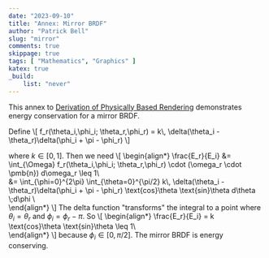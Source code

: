 ```yaml
---
date: "2023-09-10"
title: "Annex: Mirror BRDF"
author: "Patrick Bell"
slug: "mirror"
comments: true
skippage: true
tags: [ "Mathematics", "Graphics" ]
katex: true
_build:
    list: "never"
---
```


This annex to [Derivation of Physically Based Rendering](/posts/pbr-physics) demonstrates energy conservation for a mirror BRDF.

Define 
\\[
    f_r(\theta_i,\phi_i; \theta_r,\phi_r) = k\\, \delta(\theta_i - \theta_r)\delta(\phi_i + \pi - \phi_r)
\\]

where $k\in[0,1]$. Then we need
\\[
    \begin{align*}
        \frac{E_r}{E_i}  &= \int_{\Omega} f_r(\theta_i,\phi_i; \theta_r,\phi_r) \cdot (\omega_r \cdot \pmb{n}) d\omega_r \leq 1\\\
                         &= \int_{\phi=0}^{2\pi} \int_{\theta=0}^{\pi/2} k\\, \delta(\theta_i - \theta_r)\delta(\phi_i + \pi - \phi_r) \text{cos}\theta \text{sin}\theta d\theta \\;d\phi \\\
    \end{align*}
\\]
The delta function "transforms" the integral to a point where $\theta_i = \theta_r$ and $\phi_i = \phi_r - \pi$. So
\\[
    \begin{align*}
        \frac{E_r}{E_i} = k \text{cos}\theta \text{sin}\theta \leq 1\\\
    \end{align*}
\\]
because $\phi_i \in [0,\pi/2]$. The mirror BRDF is energy conserving.